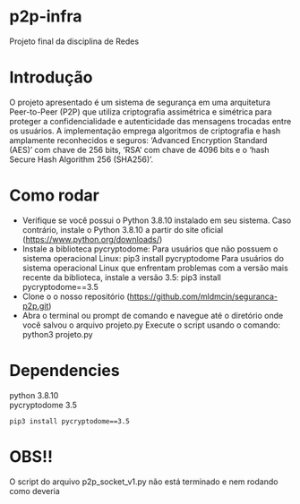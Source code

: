 # p2p-infra
Projeto final da disciplina de Redes

# Introdução
O projeto apresentado é um sistema de segurança em uma arquitetura Peer-to-Peer (P2P) que utiliza criptografia assimétrica e simétrica para proteger a confidencialidade e autenticidade das mensagens trocadas entre os usuários. A implementação emprega algoritmos de criptografia e hash amplamente reconhecidos e seguros: ‘Advanced Encryption Standard (AES)’ com chave de 256 bits, ‘RSA’ com chave de 4096 bits e o ‘hash Secure Hash Algorithm 256 (SHA256)’.

# Como rodar
- Verifique se você possui o Python 3.8.10 instalado em seu sistema. Caso contrário, instale o Python 3.8.10 a partir do site oficial (https://www.python.org/downloads/)
- Instale a biblioteca pycryptodome:
     Para usuários que não possuem o sistema operacional Linux: pip3 install pycryptodome
     Para usuários do sistema operacional Linux que enfrentam problemas com a versão mais recente da biblioteca, instale a versão 3.5: pip3 install pycryptodome==3.5
- Clone o o nosso repositório (https://github.com/mldmcin/seguranca-p2p.git)
- Abra o terminal ou prompt de comando e navegue até o diretório onde você salvou o arquivo projeto.py
Execute o script usando o comando: python3 projeto.py

# Dependencies
python 3.8.10<br>
pycryptodome 3.5

`pip3 install pycryptodome==3.5`


# OBS!!

O script do arquivo p2p_socket_v1.py não está terminado e nem rodando como deveria
